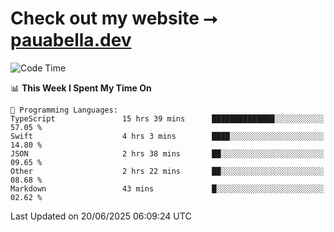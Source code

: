 # Check out my website ⭢ [pauabella.dev](https://pauabella.dev)

<!--START_SECTION:waka-->
![Code Time](http://img.shields.io/badge/Code%20Time-4%2C554%20hrs%207%20mins-blue)

📊 **This Week I Spent My Time On** 

```text
💬 Programming Languages: 
TypeScript               15 hrs 39 mins      ██████████████░░░░░░░░░░░   57.05 % 
Swift                    4 hrs 3 mins        ████░░░░░░░░░░░░░░░░░░░░░   14.80 % 
JSON                     2 hrs 38 mins       ██░░░░░░░░░░░░░░░░░░░░░░░   09.65 % 
Other                    2 hrs 22 mins       ██░░░░░░░░░░░░░░░░░░░░░░░   08.68 % 
Markdown                 43 mins             █░░░░░░░░░░░░░░░░░░░░░░░░   02.62 % 
```


 Last Updated on 20/06/2025 06:09:24 UTC
<!--END_SECTION:waka-->
